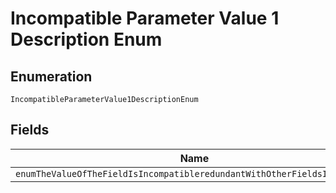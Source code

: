 
# Incompatible Parameter Value 1 Description Enum

## Enumeration

`IncompatibleParameterValue1DescriptionEnum`

## Fields

| Name |
|  --- |
| `enumTheValueOfTheFieldIsIncompatibleredundantWithOtherFieldsInTheOrder` |

